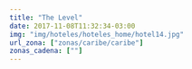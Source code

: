 ```yaml
---
title: "The Level"
date: 2017-11-08T11:32:34-03:00
img: "img/hoteles/hoteles_home/hotel14.jpg"
url_zona: ["zonas/caribe/caribe"]
zonas_cadena: [""]
---
```

